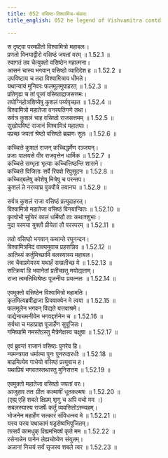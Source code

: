 ```yaml
---
title: 052 वसिष्ठ-विश्वामित्र-संवादः
title_english: 052 he legend of Vishvamitra contd

---
```


<div class="audioEmbed"  caption="श्रीराम-हरिसीताराममूर्ति-घनपाठिभ्यां वचनम्" src="https://archive.org/download/Ramayana-recitation-Sriram-harisItArAmamUrti-Ghanapaati-v2/Kanda_1/Kanda_1_BK-052-_Vasista_Vishvamithrayoh_Samvadhaha_.mp3"></div>

स दृष्ट्वा परमप्रीतो विश्वामित्रो महाबलः।  
प्रणतो विनयाद्वीरो वसिष्ठं जपतां वरम् ॥ 1.52.1 ॥   
स्वागतं तव चेत्युक्तो वसिष्ठेन महात्मना।  
आसनं चास्य भगवान् वसिष्ठो व्यादिदेश ह ॥ 1.52.2 ॥   
उपविष्टाय च तदा विश्वामित्राय धीमते।  
यथान्यायं मुनिवरः फलमूलमुपाहरत् ॥ 1.52.3 ॥   
प्रतिगृह्य च तां पूजां वसिष्ठाद्राजसत्तमः।  
तपोग्निहोत्रशिष्येषु कुशलं पर्य्यपृच्छत ॥ 1.52.4 ॥   
विश्वामित्रो महातेजा वनस्पतिगणे तथा।  
सर्वत्र कुशलं चाह वसिष्ठो राजसत्तमम् ॥ 1.52.5 ॥   
सुखोपविष्टं राजानं विश्वामित्रं महातपाः।  
पप्रच्छ जपतां श्रेष्ठो वसिष्ठो ब्रह्मणः सुतः ॥ 1.52.6 ॥   

कच्चित्ते कुशलं राजन् कच्चिद्धर्मेण रञ्जयन्।  
प्रजाः पालयसे वीर राजवृत्तेन धार्मिक ॥ 1.52.7 ॥   
कच्चित्ते सम्भृता भृत्याः कच्चित्तिष्ठन्ति शासने।  
कच्चित्ते विजिताः सर्वे रिपवो रिपुसूदन ॥ 1.52.8 ॥   
कच्चिद्बलेषु कोशेषु मित्रेषु च परन्तप।  
कुशलं ते नरव्याघ्र पुत्रपौत्रे तवानघ ॥ 1.52.9 ॥   

सर्वत्र कुशलं राजा वसिष्ठं प्रत्युदाहरत्।  
विश्वामित्रो महातेजा वसिष्ठं विनयान्वितः ॥ 1.52.10 ॥   
कृत्वोभौ सुचिरं कालं धर्मिष्ठौ ताः कथाश्शुभाः।  
मुदा परमया युक्तौ प्रीयेतां तौ परस्परम् ॥ 1.52.11 ॥   

ततो वसिष्ठो भगवान् कथान्ते रघुनन्दन।  
विश्वामित्रमिदं वाक्यमुवाच प्रहसन्निव ॥ 1.52.12 ॥   
आतिथ्यं कर्तुमिच्छामि बलस्यास्य महाबल।  
तव चैवाप्रमेयस्य यथार्हं सम्प्रतीच्छ मे ॥ 1.52.13 ॥   
सत्क्रियां हि भवानेतां प्रतीच्छतु मयोद्यताम्।  
राजा त्वमतिथिश्रेष्ठः पूजनीयः प्रयत्नतः ॥ 1.52.14 ॥   

एवमुक्तो वसिष्ठेन विश्वामित्रो महामतिः।  
कृतमित्यब्रवीद्राजा प्रियवाक्येन मे त्वया ॥ 1.52.15 ॥   
फलमूलेन भगवन् विद्यते यत्तवाश्रमे।  
पाद्येनाचमनीयेन भगवद्दर्शनेन च ॥ 1.52.16 ॥   
सर्वथा च महाप्राज्ञ पूजार्हेण सुपूजितः।  
गमिष्यामि नमस्तेऽस्तु मैत्रेणेक्षस्व चक्षुषा ॥ 1.52.17 ॥   

एवं ब्रुवन्तं राजानं वसिष्ठः पुनरेव हि।  
न्यमन्त्रयत धर्मात्मा पुनः पुनरुदारधीः ॥ 1.52.18 ॥   
बाढमित्येव गाधेयो वसिष्ठं प्रत्युवाच ह।  
यथाप्रियं भगवतस्तथास्तु मुनिसत्तम ॥ 1.52.19 ॥   

एवमुक्तो महातेजा वसिष्ठो जपतां वरः।  
आजुहाव ततः प्रीतः कल्माषीं धूतकल्मषः ॥ 1.52.20 ॥   
(एह्य् एहि शबले क्षिप्रम् शृणु च अपि वचो मम ।)  
सबलस्यास्य राजर्षेः कर्तुं व्यवसितोऽस्म्यहम्।  
भोजनेन महार्हेण सत्कारं संविधत्स्व मे ॥ 1.52.21 ॥   
यस्य यस्य यथाकामं षड्रसेष्वभिपूजितम्।  
तत्सर्वं कामधुक् क्षिप्रमभिवर्ष कृते मम ॥ 1.52.22 ॥   
रसेनान्नेन पानेन लेह्यचोष्येण संयुतम्।  
अन्नानां निचयं सर्वं सृजस्व शबले त्वर ॥ 1.52.23 ॥   